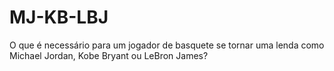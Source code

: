 # MJ-KB-LBJ
O que é necessário para um jogador de basquete se tornar uma lenda como Michael Jordan, Kobe Bryant ou LeBron James?

